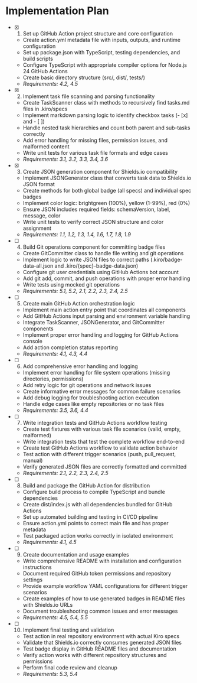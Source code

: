 # Implementation Plan

- [x] 1. Set up GitHub Action project structure and core configuration
  - Create action.yml metadata file with inputs, outputs, and runtime configuration
  - Set up package.json with TypeScript, testing dependencies, and build scripts
  - Configure TypeScript with appropriate compiler options for Node.js 24 GitHub Actions
  - Create basic directory structure (src/, dist/, tests/)
  - _Requirements: 4.2, 4.5_

- [x] 2. Implement task file scanning and parsing functionality
  - Create TaskScanner class with methods to recursively find tasks.md files in .kiro/specs
  - Implement markdown parsing logic to identify checkbox tasks (- [x] and - [ ])
  - Handle nested task hierarchies and count both parent and sub-tasks correctly
  - Add error handling for missing files, permission issues, and malformed content
  - Write unit tests for various task file formats and edge cases
  - _Requirements: 3.1, 3.2, 3.3, 3.4, 3.6_

- [x] 3. Create JSON generation component for Shields.io compatibility
  - Implement JSONGenerator class that converts task data to Shields.io JSON format
  - Create methods for both global badge (all specs) and individual spec badges
  - Implement color logic: brightgreen (100%), yellow (1-99%), red (0%)
  - Ensure JSON includes required fields: schemaVersion, label, message, color
  - Write unit tests to verify correct JSON structure and color assignment
  - _Requirements: 1.1, 1.2, 1.3, 1.4, 1.6, 1.7, 1.8, 1.9_

- [ ] 4. Build Git operations component for committing badge files
  - Create GitCommitter class to handle file writing and git operations
  - Implement logic to write JSON files to correct paths (.kiro/badge-data-all.json and .kiro/{spec}-badge-data.json)
  - Configure git user credentials using GitHub Actions bot account
  - Add git add, commit, and push operations with proper error handling
  - Write tests using mocked git operations
  - _Requirements: 5.1, 5.2, 2.1, 2.2, 2.3, 2.4, 2.5_

- [ ] 5. Create main GitHub Action orchestration logic
  - Implement main action entry point that coordinates all components
  - Add GitHub Actions input parsing and environment variable handling
  - Integrate TaskScanner, JSONGenerator, and GitCommitter components
  - Implement proper error handling and logging for GitHub Actions console
  - Add action completion status reporting
  - _Requirements: 4.1, 4.3, 4.4_

- [ ] 6. Add comprehensive error handling and logging
  - Implement error handling for file system operations (missing directories, permissions)
  - Add retry logic for git operations and network issues
  - Create informative error messages for common failure scenarios
  - Add debug logging for troubleshooting action execution
  - Handle edge cases like empty repositories or no task files
  - _Requirements: 3.5, 3.6, 4.4_

- [ ] 7. Write integration tests and GitHub Actions workflow testing
  - Create test fixtures with various task file scenarios (valid, empty, malformed)
  - Write integration tests that test the complete workflow end-to-end
  - Create test GitHub Actions workflow to validate action behavior
  - Test action with different trigger scenarios (push, pull_request, manual)
  - Verify generated JSON files are correctly formatted and committed
  - _Requirements: 2.1, 2.2, 2.3, 2.4, 2.5_

- [ ] 8. Build and package the GitHub Action for distribution
  - Configure build process to compile TypeScript and bundle dependencies
  - Create dist/index.js with all dependencies bundled for GitHub Actions
  - Set up automated building and testing in CI/CD pipeline
  - Ensure action.yml points to correct main file and has proper metadata
  - Test packaged action works correctly in isolated environment
  - _Requirements: 4.1, 4.5_

- [ ] 9. Create documentation and usage examples
  - Write comprehensive README with installation and configuration instructions
  - Document required GitHub token permissions and repository settings
  - Provide example workflow YAML configurations for different trigger scenarios
  - Create examples of how to use generated badges in README files with Shields.io URLs
  - Document troubleshooting common issues and error messages
  - _Requirements: 4.5, 5.4, 5.5_

- [ ] 10. Implement final testing and validation
  - Test action in real repository environment with actual Kiro specs
  - Validate that Shields.io correctly consumes generated JSON files
  - Test badge display in GitHub README files and documentation
  - Verify action works with different repository structures and permissions
  - Perform final code review and cleanup
  - _Requirements: 5.3, 5.4_